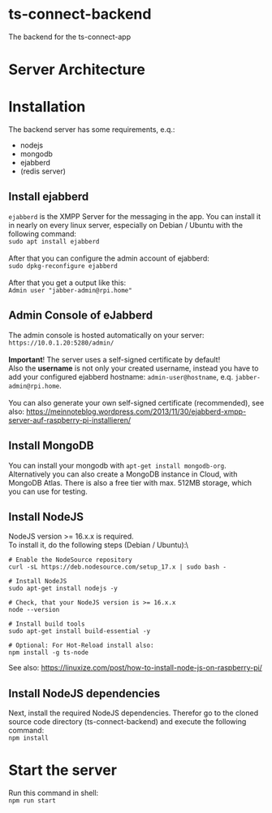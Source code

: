 # ts-connect-backend
The backend for the ts-connect-app

# Server Architecture

# Installation

The backend server has some requirements, e.q.:
  - nodejs
  - mongodb
  - ejabberd
  - (redis server)

## Install ejabberd

`ejabberd` is the XMPP Server for the messaging in the app.
You can install it in nearly on every linux server, especially on Debian / Ubuntu with the following command:\
`sudo apt install ejabberd`\
\
After that you can configure the admin account of ejabberd:\
`sudo dpkg-reconfigure ejabberd`\
\
After that you get a output like this:\
`Admin user "jabber-admin@rpi.home"`

## Admin Console of eJabberd

The admin console is hosted automatically on your server:\
`https://10.0.1.20:5280/admin/`\
\
**Important**! The server uses a self-signed certificate by default!\
Also the **username** is not only your created username, instead you have to add your configured ejabberd hostname: `admin-user@hostname`, e.q. `jabber-admin@rpi.home`.\
\
You can also generate your own self-signed certificate (recommended), see also: https://meinnoteblog.wordpress.com/2013/11/30/ejabberd-xmpp-server-auf-raspberry-pi-installieren/

## Install MongoDB

You can install your mongodb with `apt-get install mongodb-org`.\
Alternatively you can also create a MongoDB instance in Cloud, with MongoDB Atlas. There is also a free tier with max. 512MB storage, which you can use for testing.

## Install NodeJS

NodeJS version >= 16.x.x is required.\
To install it, do the following steps (Debian / Ubuntu):\
```shell
# Enable the NodeSource repository
curl -sL https://deb.nodesource.com/setup_17.x | sudo bash -

# Install NodeJS
sudo apt-get install nodejs -y

# Check, that your NodeJS version is >= 16.x.x
node --version

# Install build tools
sudo apt-get install build-essential -y

# Optional: For Hot-Reload install also:
npm install -g ts-node
```

See also: https://linuxize.com/post/how-to-install-node-js-on-raspberry-pi/

## Install NodeJS dependencies

Next, install the required NodeJS dependencies. Therefor go to the cloned source code directory (ts-connect-backend) and execute the following command:\
`npm install`

# Start the server

Run this command in shell:\
`npm run start`
